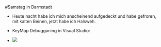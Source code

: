 #Samstag in Darmstadt

- Heute nacht habe ich mich anscheinend aufgedeckt und habe gefroren, mit kalten Beinen, jetzt habe ich Halsweh.

- KeyMap Debugguning in Visual Studio:

- ![](C:\Users\tom\AppData\Roaming\marktext\images\2024-10-26-12-49-30-image.png)
